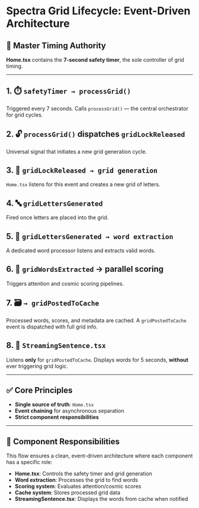 # Spectra Grid Lifecycle: Event-Driven Architecture

## 🧭 Master Timing Authority

**Home.tsx** contains the **7-second safety timer**, the sole controller of grid timing.

---

## 1. ⏱️ `safetyTimer → processGrid()`

Triggered every 7 seconds. Calls `processGrid()` — the central orchestrator for grid cycles.

## 2. 🔓 `processGrid()` dispatches `gridLockReleased`

Universal signal that initiates a new grid generation cycle.

## 3. 🧬 `gridLockReleased → grid generation`

`Home.tsx` listens for this event and creates a new grid of letters.

## 4. 🔤 `gridLettersGenerated`

Fired once letters are placed into the grid.

## 5. 🧠 `gridLettersGenerated → word extraction`

A dedicated word processor listens and extracts valid words.

## 6. 🧮 `gridWordsExtracted` → parallel scoring

Triggers attention and cosmic scoring pipelines.

## 7. 🗃️ `→ gridPostedToCache`

Processed words, scores, and metadata are cached. A `gridPostedToCache` event is dispatched with full grid info.

## 8. 🎥 `StreamingSentence.tsx`

Listens **only** for `gridPostedToCache`. Displays words for 5 seconds, **without** ever triggering grid logic.

---

## ✅ Core Principles

* **Single source of truth**: `Home.tsx`
* **Event chaining** for asynchronous separation
* **Strict component responsibilities**

---

## 📌 Component Responsibilities

This flow ensures a clean, event-driven architecture where each component has a specific role:

* **Home.tsx**: Controls the safety timer and grid generation
* **Word extraction**: Processes the grid to find words
* **Scoring system**: Evaluates attention/cosmic scores
* **Cache system**: Stores processed grid data
* **StreamingSentence.tsx**: Displays the words from cache when notified
